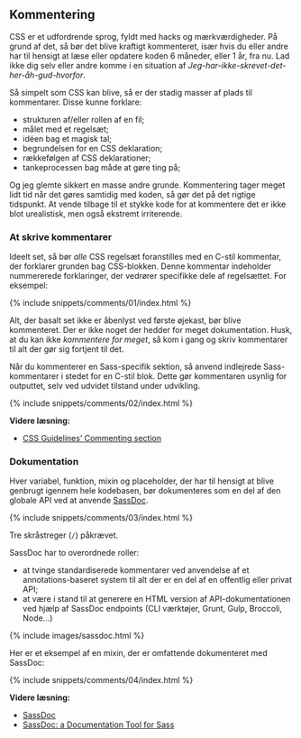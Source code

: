
## Kommentering

CSS er et udfordrende sprog, fyldt med hacks og mærkværdigheder. På grund af det, så bør det blive kraftigt kommenteret, især hvis du eller andre har til hensigt at læse eller opdatere koden 6 måneder, eller 1 år, fra nu. Lad ikke dig selv eller andre komme i en situation af *Jeg-har-ikke-skrevet-det-her-åh-gud-hvorfor*.

Så simpelt som CSS kan blive, så er der stadig masser af plads til kommentarer. Disse kunne forklare:

* strukturen af/eller rollen af en fil;
* målet med et regelsæt;
* idéen bag et magisk tal;
* begrundelsen for en CSS deklaration;
* rækkefølgen af CSS deklarationer;
* tankeprocessen bag måde at gøre ting på;

Og jeg glemte sikkert en masse andre grunde. Kommentering tager meget lidt tid når det gøres samtidig med koden, så gør det på det rigtige tidspunkt. At vende tilbage til et stykke kode for at kommentere det er ikke blot urealistisk, men også ekstremt irriterende.

### At skrive kommentarer

Ideelt set, så bør *alle* CSS regelsæt foranstilles med en C-stil kommentar, der forklarer grunden bag CSS-blokken. Denne kommentar indeholder nummererede forklaringer, der vedrører specifikke dele af regelsættet. For eksempel:

{% include snippets/comments/01/index.html %}

Alt, der basalt set ikke er åbenlyst ved første øjekast, bør blive kommenteret. Der er ikke noget der hedder for meget dokumentation. Husk, at du kan ikke *kommentere for meget*, så kom i gang og skriv kommentarer til alt der gør sig fortjent til det.

Når du kommenterer en Sass-specifik sektion, så anvend indlejrede Sass-kommentarer i stedet for en C-stil blok. Dette gør kommentaren usynlig for outputtet, selv ved udvidet tilstand under udvikling.

{% include snippets/comments/02/index.html %}

**Videre læsning:**

* [CSS Guidelines’ Commenting section](https://cssguidelin.es/#commenting)

### Dokumentation

Hver variabel, funktion, mixin og placeholder, der har til hensigt at blive genbrugt igennem hele kodebasen, bør dokumenteres som en del af den globale API ved at anvende [SassDoc](http://sassdoc.com).

{% include snippets/comments/03/index.html %}

<div class="note">
  <p>Tre skråstreger (<code>/</code>) påkrævet.</p>
</div>

SassDoc har to overordnede roller:

* at tvinge standardiserede kommentarer ved anvendelse af et annotations-baseret system til alt der er en del af en offentlig eller privat API;
* at være i stand til at generere en HTML version af API-dokumentationen ved hjælp af SassDoc endpoints (CLI værktøjer, Grunt, Gulp, Broccoli, Node…)

{% include images/sassdoc.html %}

Her er et eksempel af en mixin, der er omfattende dokumenteret med SassDoc:

{% include snippets/comments/04/index.html %}

**Videre læsning:**

* [SassDoc](http://sassdoc.com)
* [SassDoc: a Documentation Tool for Sass](https://www.sitepoint.com/sassdoc-documentation-tool-sass/)
